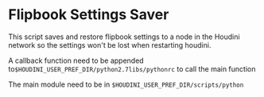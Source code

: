 # Flipbook Settings Saver
This script saves and restore flipbook settings to a node in the Houdini network so the settings won't be lost when restarting houdini.

A callback function need to be appended to`$HOUDINI_USER_PREF_DIR/python2.7libs/pythonrc` to call the main function  

The main module need to be in `$HOUDINI_USER_PREF_DIR/scripts/python`
